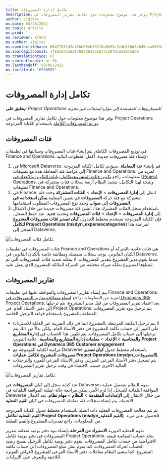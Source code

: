 ```yaml
---
title: تكامل إدارة المصروفات
description: يوفر هذا موضوع معلومات حول تكامل تقرير المصروفات في Project Operations باستخدام الكتابة المزدوجة.
author: sigitac
ms.date: 04/28/2021
ms.topic: article
ms.prod: ''
ms.reviewer: kfend
ms.author: sigitac
ms.openlocfilehash: 06471532d2e41bb80ebf92f0a8b93c324b3f6d3e845cea8033d85d291ea237eb
ms.sourcegitcommit: 7f8d1e7a16af769adb43d1877c28fdce53975db8
ms.translationtype: HT
ms.contentlocale: ar-SA
ms.lasthandoff: 08/06/2021
ms.locfileid: "6986565"
---
```

# <a name="expense-management-integration"></a>تكامل إدارة المصروفات

_**ينطبق على:** Project Operations للسيناريوهات المستندة إلى موارد/منتجات غير مخزنة‬_

يوفر هذا موضوع معلومات حول تكامل تقارير المصروفات في Project Operations [توزيع المصروفات الكاملة](../expense/expense-overview.md) باستخدام الكتابة المزدوجة.

## <a name="expense-categories"></a>فئات المصروفات

في توزيع المصروفات الكاملة، يتم إنشاء فئات المصروفات وصيانتها في تطبيقات Finance and Operations. لإنشاء فئة مصروفات جديدة، أكمل الخطوات التالية:

1. في Microsoft Dataverse، قم بإنشاء فئة **المعاملة**. سيؤدي تكامل الكتابة المزدوجة إلى مزامنة فئة المعاملة هذه مع تطبيقات Finance and Operations. لمزيد من المعلومات، راجع [تكوين فئات المشروع](/dynamics365/project-operations/project-accounting/configure-project-categories)[وتكامل بيانات التكوين والإعداد في Project Operations](resource-dual-write-setup-integration.md). ونتيجة لهذا التكامل، ينشئ النظام أربعة سجلات فئات مشتركة في تطبيقات Finance and Operations.
2. في Finance، انتقل إلى **إدارة المصروفات** > **الإعداد** > **الفئات المشتركة** وحدد فئة مشتركة مع فئة حركة **المصروفات** قم بتعيين المعلمة **يمكن استخدامه في المصروفات** إلى **صواب** وحدد نوع المصروفات المطلوب استخدامها.
3. باستخدام سجل الفئات المشترك هذا، أنشئ فئة مصروفات جديدة من خلال الانتقال إلى **إدارة المصروفات** > **الإعداد** > **فئات المصروفات** وتحديد **جديد**. عند حفظ السجل، فإن الكتابة المزدوجة تستخدم مخطط الجدول، **كيان تصدير فئات مصروفات المشروع لتكامل Project Operations (msdyn\_expensecategories)** لمزامنة هذا السجل إلى Dataverse.

  ![تكامل فئات المصروفات.](./media/DW6ExpenseCategories.png)

فئات المصروفات في تطبيقات Finance and Operations هي فئات خاصة بالشركة أو الكيان القانوني. يوجد سجلات منفصلة ومطابقة خاصة بالكيان القانوني في Dataverse. عندما يقوم مدير المشروع بتقدير المصروفات، لا يمكنه تحديد فئات المصروفات التي تم إنشاؤها لمشروع تملكه شركة مختلفة عن الشركة المالكة للمشروع الذي يعمل عليه. 

## <a name="expense-reports"></a>تقارير المصروفات

يتم إنشاء تقارير المصروفات والموافقة عليها في تطبيقات Finance and Operations. لمزيد من المعلومات، راجع [إنشاء ومعالجة تقارير المصروفات في Dynamics 365 Project Operations](/learn/modules/create-process-expense-reports/). بعد اعتماد تقرير المصروفات من قبل مدير المشروع، يتم ترحيلها إلى دفتر الأستاذ العام. في Project Operations، يتم ترحيل بنود تقرير المصروفات المتعلقة بالمشروع باستخدام قواعد الترحيل الخاصة:

  - لا يتم ترحيل التكلفة المرتبطة بالمشروع (بما في ذلك الضريبة غير القابلة للاسترداد) على الفور إلى حساب تكلفة المشروع في دفتر الأستاذ العام، ولكن بدلاً من ذلك يتم ترحيلها إلى حساب تكامل المصروفات. يتم تكوين هذا الحساب في **إدارة المشاريع والمحاسبة** > **الإعداد** > **معلمات إدارة المشاريع والمحاسبة**، علامة التبويب **Project Operations في Dynamics 365 Customer engagement**
  - مزامنة الكتابة المزدوجة مع Dataverse باستخدام مخطط جدول **كيان تصدير مصروفات المشروع لتكامل عمليات Project Operations (msdyn\_المصروفات)**.
  - يتم تسجيل دفتر الأستاذ الفرعي الضريبي ودفتر الأستاذ الفرعي للمورد والترحيلات المالية الأخرى حسب الاقتضاء في وقت ترحيل تقرير المصروفات.

  ![تكامل تقارير المصروفات.](./media/DW6ExpenseReports.png)

عند كتابة سجل إلى كيان **المصروفات** في Dataverse، يقوم النظام بتشغيل عملية الموافقة التلقائية للسجل. إذا لزم الأمر، يمكن مراجعة حالة عملية الموافقة التلقائية في Dataverse من خلال الانتقال إلى **الإعدادات المتقدمة** > **النظام** > **مهام نظام**. بعد اكتمال الاعتماد، يتم إنشاء سجلات فئة معاملة المصروفات في كيان **القيم الفعلية**.

ثم تتم معالجة المصروفات الفعلية ذات الصلة باستخدام مخطط جدول الكتابة المزدوجة **القيم الفعلية لتكامل Project Operations (msdyn\_القيم الفعلية)**. للحصول على مزيد من المعلومات، راجع [تقديرات المشروع والقيم الفعلية](resource-dual-write-estimates-actuals.md).

تقوم العملية الدورية **الاستيراد من المرحلة** بإنشاء بنود دفتر يومية متعلقة بتقرير المصروفات في دفتر يومية تكامل Project Operations. يتخذ حساب المقاصة قيمته الافتراضية من حساب تكامل المصروفات. يقوم دفتر يومية تكامل الترحيل بمسح رصيد الحساب لحركة المصروفات، كما يقوم بنقل مبلغ المصروفات إلى حساب تكلفة المشروع. كما ينشئ النظام معاملات دفتر الأستاذ الفرعي للمشروع لأغراض الفوترة اللاحقة والتعرف على الإيرادات.
